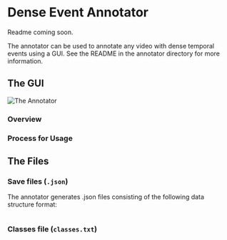 # Dense Event Annotator
Readme coming soon.

The annotator can be used to annotate any video with dense temporal events using a GUI. See the README in the annotator directory for more information.

## The GUI
![The Annotator](annotator.png)
### Overview

### Process for Usage

## The Files

### Save files (`.json`)
The annotator generates .json files consisting of the following data structure format:
```json

```

### Classes file (`classes.txt`)